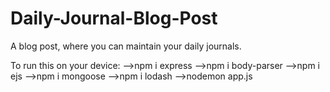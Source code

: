 # Daily-Journal-Blog-Post
A blog post, where you can maintain your daily journals.

To run this on your device:
-->npm i express
-->npm i body-parser
-->npm i ejs
-->npm i mongoose
-->npm i lodash
-->nodemon app.js
